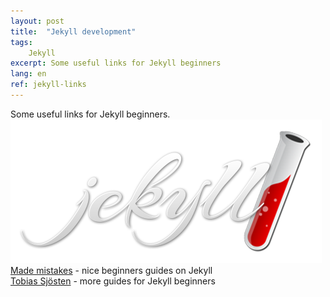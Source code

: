 ```yaml
---
layout: post
title:  "Jekyll development"
tags: 
    Jekyll 
excerpt: Some useful links for Jekyll beginners
lang: en
ref: jekyll-links
---
```

Some useful links for Jekyll beginners. 
![Jekyll logo](/assets/img/jekyll-logo.png)
<a href="https://mademistakes.com/mastering-jekyll/">Made mistakes</a> - nice beginners guides on Jekyll
<br>
<a href="https://vvv.tobiassjosten.net/jekyll/">Tobias Sjösten</a> - more guides for Jekyll beginners